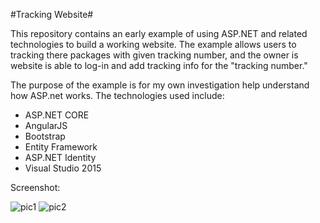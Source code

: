 #Tracking Website#

This repository contains an early example of using ASP.NET and related technologies
to build a working website. The example allows users to tracking there packages with given tracking number, and the owner is website is able to log-in and add tracking info for the "tracking number."

The purpose of the example is for my own investigation help understand how ASP.net works. The 
technologies used include:

* ASP.NET CORE
* AngularJS 
* Bootstrap 
* Entity Framework 
* ASP.NET Identity
* Visual Studio 2015 


Screenshot:

![pic1](https://user-images.githubusercontent.com/8904896/28242808-a7e03134-696a-11e7-8b4f-3eac6dd2a91f.png)
![pic2](https://user-images.githubusercontent.com/8904896/28242809-a7eb95b0-696a-11e7-9d1b-c5277bb47f27.png)



